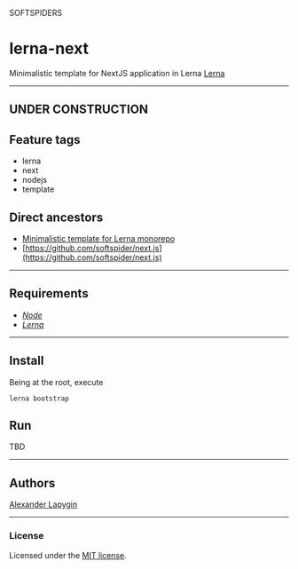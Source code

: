 SOFTSPIDERS

# lerna-next

Minimalistic template for NextJS application in Lerna [Lerna](https://lerna.js.org/)

---
UNDER CONSTRUCTION
---

## Feature tags

- lerna
- next
- nodejs
- template

## Direct ancestors

- [Minimalistic template for Lerna monorepo](https://github.com/softspider/lerna)
- [https://github.com/softspider/next.js](https://github.com/softspider/next.js)

---

## Requirements

- [*Node*](https://nodejs.org/en/download/package-manager/)
- [*Lerna*](https://lerna.js.org/)

---

## Install

Being at the root, execute

```
lerna bootstrap
```

## Run

TBD

---

## Authors

[Alexander Lapygin](https://github.com/AlexanderLapygin)

---

### License

Licensed under the [MIT license](./LICENSE). 
